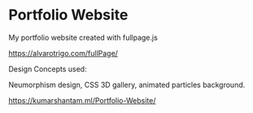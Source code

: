 # Portfolio Website
 
My portfolio website created with fullpage.js 

https://alvarotrigo.com/fullPage/


Design Concepts used:

Neumorphism design, CSS 3D gallery, animated particles background.

https://kumarshantam.ml/Portfolio-Website/
